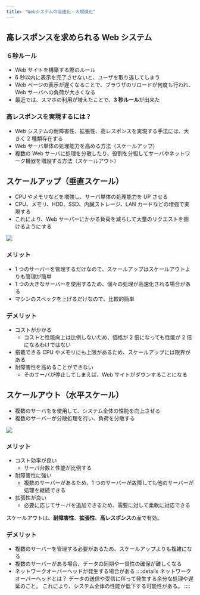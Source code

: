 ```yaml
---
title: "Webシステムの高速化・大規模化"
---
```


## 高レスポンスを求められる Web システム

### ６秒ルール

- Web サイトを構築する際のルール
- 6 秒以内に表示を完了させないと、ユーザを取り逃してしまう
- Web ページの表示が遅くなることで、ブラウザのリロードが何度も行われ、Web サーバへの負荷が大きくなる
- 最近では、スマホの利用が増えたことで、**3 秒ルール**が出来た

### 高レスポンスを実現するには？

- Web システムの耐障害性、拡張性、高レスポンスを実現する手法には、大きく 2 種類存在する
- Web サーバ単体の処理能力を高める方法（スケールアップ）
- 複数の Web サーバに処理を分散したり、役割を分担してサーバやネットワーク機器を増設する方法（スケールアウト）

## スケールアップ（垂直スケール）

- CPU やメモリなどを増強し、サーバ単体の処理能力を UP させる
- CPU、メモリ、HDD、SSD、内臓ストレージ、LAN カードなどの増強で実現する
- これにより、Web サーバーにかかる負荷を減らして大量のリクエストを捌けるようにする

![](https://storage.googleapis.com/zenn-user-upload/18a1700f67aa-20230723.png)

### メリット

- 1 つのサーバーを管理するだけなので、スケールアップはスケールアウトよりも管理が簡単
- 1 つの大きなサーバーを使用するため、個々の処理が高速化される場合がある
- マシンのスペックを上げるだけなので、比較的簡単

### デメリット

- コストがかかる
  - コストと性能向上は比例しないため、価格が 2 倍になっても性能が 2 倍になるわけではない
- 搭載できる CPU やメモリにも上限があるため、スケールアップには限界がある
- 耐障害性を高めることができない
  - そのサーバが停止してしまえば、Web サイトがダウンすることになる

## スケールアウト（水平スケール）

- 複数のサーバをを使用して、システム全体の性能を向上させる
- 複数のサーバーが分散処理を行い、負荷を分散する

![](https://storage.googleapis.com/zenn-user-upload/bcceb3e987c1-20230723.png)

### メリット

- コスト効率が良い
  - サーバ台数と性能が比例する
- 耐障害性に強い
  - 複数のサーバーがあるため、1 つのサーバーが故障しても他のサーバーが処理を継続できる
- 拡張性が良い
  - 必要に応じてサーバを追加できるため、需要に対して柔軟に対応できる

スケールアウトは、**耐障害性**、**拡張性**、**高レスポンス**の面で有効。

### デメリット

- 複数のサーバーを管理する必要があるため、スケールアップよりも複雑になる
- 複数のサーバーがある場合、データの同期や一貫性の確保が難しくなる
- ネットワークオーバーヘッドが発生する場合がある
  ::::details ネットワークオーバーヘッドとは？
  データの送信や受信に伴って発生する余分な処理や遅延のこと。
  これにより、システム全体の性能が低下する可能性がある。
  ::::
